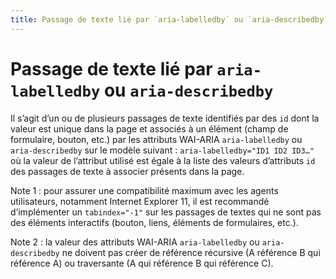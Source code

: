 ```yaml
---
title: Passage de texte lié par `aria-labelledby` ou `aria-describedby`
---
```


# Passage de texte lié par `aria-labelledby` ou `aria-describedby`


Il s’agit d’un ou de plusieurs passages de texte identifiés par des `id` dont la valeur est unique dans la page et associés à un élément (champ de formulaire, bouton, etc.) par les attributs WAI-ARIA `aria-labelledby` ou `aria-describedby` sur le modèle suivant : `aria-labelledby="ID1 ID2 ID3…"` où la valeur de l’attribut utilisé est égale à la liste des valeurs d’attributs `id` des passages de texte à associer présents dans la page.

Note 1 : pour assurer une compatibilité maximum avec les agents utilisateurs, notamment Internet Explorer 11, il est recommandé d’implémenter un `tabindex="-1"` sur les passages de textes qui ne sont pas des éléments interactifs (bouton, liens, éléments de formulaires, etc.).

Note 2 : la valeur des attributs WAI-ARIA `aria-labelledby` ou `aria-describedby` ne doivent pas créer de référence récursive (A référence B qui référence A) ou traversante (A qui référence B qui référence C).
